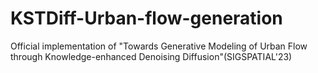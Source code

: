 # KSTDiff-Urban-flow-generation
Official implementation of "Towards Generative Modeling of Urban Flow through Knowledge-enhanced Denoising Diffusion"(SIGSPATIAL'23)
